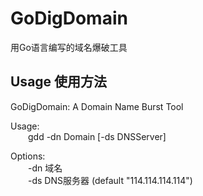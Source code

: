 # GoDigDomain
用Go语言编写的域名爆破工具

## Usage 使用方法
GoDigDomain: A Domain Name Burst Tool

Usage: \
&emsp;&emsp;gdd -dn Domain \[-ds DNSServer\]

Options:\
  &emsp;&emsp;-dn 域名\
  &emsp;&emsp;-ds DNS服务器 (default "114.114.114.114")